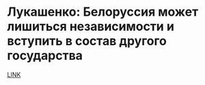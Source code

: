 # Лукашенко: Белоруссия может лишиться независимости и вступить в состав другого государства



[LINK](https://varlamov.ru/2976126.html)
